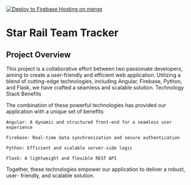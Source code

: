 [![Deploy to Firebase Hosting on merge](https://github.com/VicentePSalcedo/starRailTeamTracker/actions/workflows/firebase-hosting-merge.yml/badge.svg)](https://github.com/VicentePSalcedo/starRailTeamTracker/actions/workflows/firebase-hosting-merge.yml)

# Star Rail Team Tracker
## Project Overview

This project is a collaborative effort between two passionate developers, aiming
to create a user-friendly and efficient web application. Utilizing a blend of 
cutting-edge technologies, including Angular, Firebase, Python, and Flask, we 
have crafted a seamless and scalable solution.
Technology Stack Benefits

The combination of these powerful technologies has provided our application with
a unique set of benefits:

    Angular: A dynamic and structured front-end for a seamless user experience

    Firebase: Real-time data synchronization and secure authentication

    Python: Efficient and scalable server-side logic

    Flask: A lightweight and flexible REST API

Together, these technologies empower our application to deliver a robust, user-
friendly, and scalable solution.

